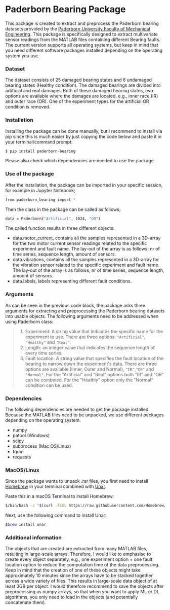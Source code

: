 # Paderborn Bearing Package
This package is created to extract and preprocess the Paderborn bearing datasets provided by the [Paderborn University Faculty of Mechanical Engineering][paderborn].
This package is specifically designed to extract multivariate sensor readings from the MATLAB files containing different Bearing faults. The current version supports all operating systems, but keep in mind that you need different software packages installed depending on the operating system you use. 

### Dataset
The dataset consists of 25 damaged bearing states and 6 undamaged bearing states (Healthy condition). The damaged bearings are divided into artificial and real damages. Both of these damaged bearing states, two options are available where the damages are located, e.g., inner race (IR) and outer race (OR). One of the experiment types for the artificial OR condition is removed. 


### Installation
Installing the package can be done manually, but I recommend to install via pip since this is much easier by just copying the code below and paste it in your terminal/command prompt:
```sh
$ pip install paderborn-bearing
```
Please also check which dependencies are needed to use the package. 

### Use of the package
After the installation, the package can be imported in your specific session, for example in Jupyter Notebook;
```sh
from paderborn_bearing import *
```
Then the class in the package can be called as follows;
```sh
data = Paderborn("Artificial", 1024, "OR")
```
The called function results in three different objects:
* data.motor_current, contains all the samples represented in a 3D-array for the two motor current sensor readings related to the specific experiment and fault name. The lay-out of the array is as follows; nr of time series, sequence length, amount of sensors. 
* data.vibrations, contains all the samples represented in a 3D-array for the vibration sensor related to the specific experiment and fault name. The lay-out of the array is as follows; nr of time series, sequence length, amount of sensors. 
* data.labels, labels representing different fault conditions.

### Arguments
As can be seen in the previous code block, the package asks three arguments for extracting and preprocessing the Paderborn bearing datasets into usable objects. The following arguments need to be addressed when using Paderborn class:
>1) Experiment: A string value that indicates the specific name for the experiment to use. There are three options: `"Artificial"`, `"Healthy"` and `"Real"`.
>2) Length: an integer value that indicates the sequence length of every time series.
>3) Fault location: A string value that specifies the fault location of the bearing to narrow down the experiment's data. There are three options are available (Inner, Outer and Normal), `"IR"`,`"OR"` and `"Normal"`. For the "Artificial" and "Real" options both "IR" and "OR" can be combined. For the "Heathly" option only the "Normal" condition can be used.  

### Dependencies
The following dependencies are needed to get the package installed. Because the MATLAB files need to be unpacked, we use different packages depending on the operating system.
* numpy
* patool (Windows)
* scipy 
* subprocess (Mac OS/Linux)
* tqdm
* requests

### MacOS/Linux
Since the package wants to unpack .rar files, you first need to install [Homebrew][homebrew] in your terminal combined with [Unar][unar].

Paste this in a macOS Terminal to install Homebrew:
```sh
$/bin/bash -c "$(curl -fsSL https://raw.githubusercontent.com/Homebrew/install/HEAD/install.sh)"
```
Next, use the following command to install Unar:
```sh
$brew install unar
```

### Additional information
The objects that are created are extracted from many MATLAB files, resulting in large-scale arrays. Therefore, I would like to emphasise to create every object separately, e.g., one experiment option + one fault location option to reduce the computation time of the data preprocessing. Keep in mind that the creation of one of these objects might take approximately 10 minutes since the arrays have to be stacked together across a wide variety of files. This results in large-scale data object of at least 3GB per object. I would therefore recommend to save the objects after preprocessing as numpy arrays, so that when you want to apply ML or DL algorithms, you only need to load in the objects (and potentially concatenate them).  


[paderborn]: <https://mb.uni-paderborn.de/en/kat/main-research/datacenter/bearing-datacenter/data-sets-and-download>
[homebrew]: <https://brew.sh>
[unar]: <https://formulae.brew.sh/formula/unar#default>





